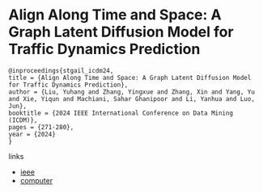 # Align Along Time and Space: A Graph Latent Diffusion Model for Traffic Dynamics Prediction

```
@inproceedings{stgail_icdm24,
title = {Align Along Time and Space: A Graph Latent Diffusion Model for Traffic Dynamics Prediction},
author = {Liu, Yuhang and Zhang, Yingxue and Zhang, Xin and Yang, Yu and Xie, Yiqun and Machiani, Sahar Ghanipoor and Li, Yanhua and Luo, Jun},
booktitle = {2024 IEEE International Conference on Data Mining (ICDM)},
pages = {271-280},
year = {2024}
}
```

links
- [ieee](https://doi.org/10.1109/ICDM59182.2024.00034)
- [computer](https://doi.ieeecomputersociety.org/10.1109/ICDM59182.2024.00034)
